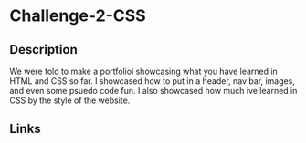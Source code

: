 # Challenge-2-CSS

## Description
We were told to make a portfolioi showcasing what you have learned in HTML and CSS so far. I showcased how to put in a header, nav bar, images, and even some psuedo code fun. I also showcased how much ive learned in CSS by the style of the website. 

## Links

